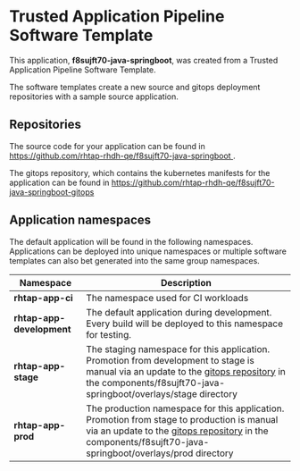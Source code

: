 # Trusted Application Pipeline Software Template

This application, **f8sujft70-java-springboot**, was created from a Trusted Application Pipeline Software Template.

The software templates create a new source and gitops deployment repositories with a sample source application. 

## Repositories

The source code for your application can be found in [https://github.com/rhtap-rhdh-qe/f8sujft70-java-springboot ](https://github.com/rhtap-rhdh-qe/f8sujft70-java-springboot ).
 
The gitops repository, which contains the kubernetes manifests for the application can be found in 
[https://github.com/rhtap-rhdh-qe/f8sujft70-java-springboot-gitops ](https://github.com/rhtap-rhdh-qe/f8sujft70-java-springboot-gitops ) 

## Application namespaces 

The default application will be found in the following namespaces. Applications can be deployed into unique namespaces or multiple software templates can also bet generated into the same group namespaces.  

|  Namespace   |  Description   |  
| -------- | -------- |
| **rhtap-app-ci** | The namespace used for CI workloads |
| **rhtap-app-development** | The default application during development. Every build will be deployed to this namespace for testing. |
| **rhtap-app-stage** | The staging namespace for this application. Promotion from development to stage is manual via an update to the [gitops repository](https://github.com/rhtap-rhdh-qe/f8sujft70-java-springboot-gitops ) in the components/f8sujft70-java-springboot/overlays/stage directory |
| **rhtap-app-prod** | The production namespace for this application. Promotion from stage to production is manual via an update to the [gitops repository](https://github.com/rhtap-rhdh-qe/f8sujft70-java-springboot-gitops ) in the components/f8sujft70-java-springboot/overlays/prod directory |